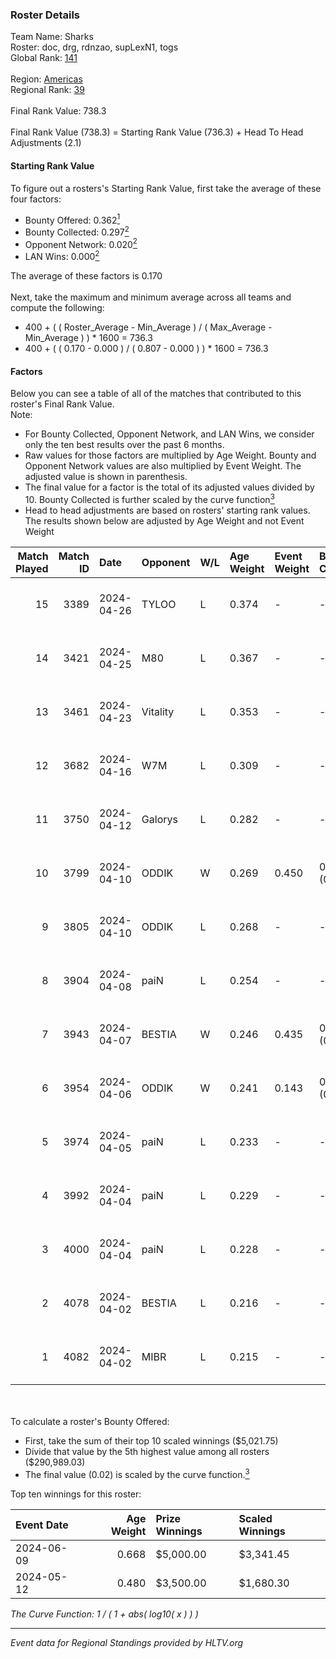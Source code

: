 ### Roster Details<br />
Team Name: Sharks<br />
Roster: doc, drg, rdnzao, supLexN1, togs<br />
Global Rank: [141](../../standings_global_2024_08_28.md)<br />
<br />
Region: [Americas]( ../../standings_americas_2024_08_28.md)<br />
Regional Rank: [39]( ../../standings_americas_2024_08_28.md)<br />
<br />
Final Rank Value:  738.3<br />
<br />
Final Rank Value (738.3) = Starting Rank Value (736.3) + Head To Head Adjustments (2.1)<br />

#### Starting Rank Value<br />
To figure out a rosters's Starting Rank Value, first take the average of these four factors:<br />
- Bounty Offered: 0.362[<sup>1</sup>](#table2)
- Bounty Collected: 0.297[<sup>2</sup>](#table1)
- Opponent Network: 0.020[<sup>2</sup>](#table1)
- LAN Wins: 0.000[<sup>2</sup>](#table1)

The average of these factors is 0.170<br />
<br />
Next, take the maximum and minimum average across all teams and compute the following:<br />
- 400 + ( ( Roster_Average - Min_Average ) / ( Max_Average - Min_Average ) ) * 1600 = 736.3
- 400 + ( ( 0.170 - 0.000 ) / ( 0.807 - 0.000 ) ) * 1600 = 736.3


#### Factors<br />
Below you can see a table of all of the matches that contributed to this roster's Final Rank Value.<br />
Note:<br />

- For Bounty Collected, Opponent Network, and LAN Wins, we consider only the ten best results over the past 6 months.
- Raw values for those factors are multiplied by Age Weight. Bounty and Opponent Network values are also multiplied by Event Weight. The adjusted value is shown in parenthesis.
- The final value for a factor is the total of its adjusted values divided by 10. Bounty Collected is further scaled by the curve function[<sup>3</sup>](#curveFunction)
- Head to head adjustments are based on rosters' starting rank values. The results shown below are adjusted by Age Weight and not Event Weight
<span id="table1"></span><br />


| Match Played | Match ID | Date       | Opponent | W/L | Age Weight | Event Weight | Bounty Collected | Opponent Network | LAN Wins  | H2H Adj. | Roster                            |
| -: | -: | :- | :- | :- | :- | :- | :- | :- | :- | -: | :- |
|           15 |     3389 | 2024-04-26 | TYLOO    | L   | 0.374      | -            | -                | -                | -         |    -6.18 | doc, drg, rdnzao, supLexN1, togs  |
|           14 |     3421 | 2024-04-25 | M80      | L   | 0.367      | -            | -                | -                | -         |    -1.08 | doc, drg, rdnzao, supLexN1, togs  |
|           13 |     3461 | 2024-04-23 | Vitality | L   | 0.353      | -            | -                | -                | -         |    -0.01 | doc, drg, rdnzao, supLexN1, togs  |
|           12 |     3682 | 2024-04-16 | W7M      | L   | 0.309      | -            | -                | -                | -         |    -4.14 | doc, drg, rdnzao, supLexN1, togs  |
|           11 |     3750 | 2024-04-12 | Galorys  | L   | 0.282      | -            | -                | -                | -         |    -4.18 | doc, drg, rdnzao, supLexN1, togs  |
|           10 |     3799 | 2024-04-10 | ODDIK    | W   | 0.269      | 0.450        | 0.194 (0.023)    | 0.770 (0.093)    | 0 (0.000) |     7.49 | doc, drg, lukiz, rdnzao, supLexN1 |
|            9 |     3805 | 2024-04-10 | ODDIK    | L   | 0.268      | -            | -                | -                | -         |    -0.98 | doc, drg, lukiz, rdnzao, supLexN1 |
|            8 |     3904 | 2024-04-08 | paiN     | L   | 0.254      | -            | -                | -                | -         |    -0.05 | doc, drg, rdnzao, supLexN1, togs  |
|            7 |     3943 | 2024-04-07 | BESTIA   | W   | 0.246      | 0.435        | 0.115 (0.012)    | 0.778 (0.083)    | 0 (0.000) |     6.07 | doc, drg, rdnzao, supLexN1, togs  |
|            6 |     3954 | 2024-04-06 | ODDIK    | W   | 0.241      | 0.143        | 0.194 (0.007)    | 0.770 (0.026)    | 0 (0.000) |     6.86 | doc, drg, gafolo, supLexN1, togs  |
|            5 |     3974 | 2024-04-05 | paiN     | L   | 0.233      | -            | -                | -                | -         |    -0.04 | doc, drg, gafolo, supLexN1, togs  |
|            4 |     3992 | 2024-04-04 | paiN     | L   | 0.229      | -            | -                | -                | -         |    -0.04 | doc, drg, gafolo, supLexN1, togs  |
|            3 |     4000 | 2024-04-04 | paiN     | L   | 0.228      | -            | -                | -                | -         |    -0.04 | doc, drg, gafolo, supLexN1, togs  |
|            2 |     4078 | 2024-04-02 | BESTIA   | L   | 0.216      | -            | -                | -                | -         |    -1.36 | doc, drg, rdnzao, supLexN1, togs  |
|            1 |     4082 | 2024-04-02 | MIBR     | L   | 0.215      | -            | -                | -                | -         |    -0.26 | doc, drg, rdnzao, supLexN1, togs  |

<br />
<span id="table2"></span><br />
To calculate a roster's Bounty Offered:<br />

- First, take the sum of their top 10 scaled winnings ($5,021.75)
- Divide that value by the 5th highest value among all rosters ($290,989.03)
- The final value (0.02) is scaled by the curve function.[<sup>3</sup>](#curveFunction)

Top ten winnings for this roster:<br />

| Event Date | Age Weight | Prize Winnings | Scaled Winnings |
| :- | -: | :- | :- |
| 2024-06-09 |      0.668 | $5,000.00      | $3,341.45       |
| 2024-05-12 |      0.480 | $3,500.00      | $1,680.30       |


<span id="curveFunction"></span>_The Curve Function: 1 / ( 1 + abs( log10( x ) ) )_<br />

---
_Event data for Regional Standings provided by HLTV.org_<br />

